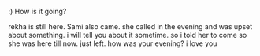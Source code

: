 :) How is it going?

rekha is still here. Sami also came. she called in the evening and was upset about something. i will tell you about it sometime. so i told her to come so she was here till now. just left. how was your evening?
i love you 

